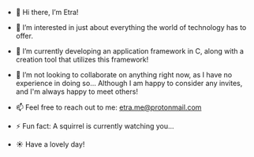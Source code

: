 
- 👋 Hi there, I’m Etra!
   
- 👀 I’m interested in just about everything the world of technology has to offer.
  
- 🌱 I’m currently developing an application framework in C, along with a creation tool that utilizes this framework!

- 💞️ I’m not looking to collaborate on anything right now, as I have no experience in doing so...  Although I am happy to consider any invites, and I'm always happy to meet others!
  
- 📫 Feel free to reach out to me: etra.me@protonmail.com

- ⚡ Fun fact: A squirrel is currently watching you...

- ☀️ Have a lovely day!

<!---
Etra-00/Etra-00 is a ✨ special ✨ repository because its `README.md` (this file) appears on your GitHub profile.
You can click the Preview link to take a look at your changes.
--->
